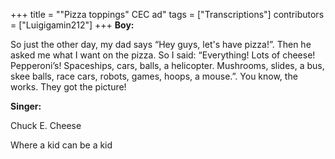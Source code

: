 +++
title = "\"Pizza toppings\" CEC ad"
tags = ["Transcriptions"]
contributors = ["Luigigamin212"]
+++
**Boy:**

So just the other day, my dad says “Hey guys, let's have pizza!”. Then he asked me what I want on the pizza. So I said: “Everything! Lots of cheese! Pepperoni’s! Spaceships, cars, balls, a helicopter. Mushrooms, slides, a bus, skee balls, race cars, robots, games, hoops, a mouse.”. You know, the works. They got the picture!

**Singer:**

Chuck E. Cheese

Where a kid can be a kid
